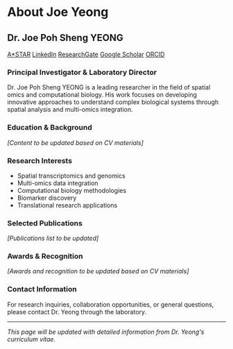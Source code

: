 # About Joe Yeong

## Dr. Joe Poh Sheng YEONG

<div class="social-buttons">
  <a href="https://research.a-star.edu.sg/researcher/joe-yeong/" target="_blank" class="social-btn astar">A*STAR</a>
  <a href="https://www.linkedin.com/in/joe-yeong/" target="_blank" class="social-btn linkedin">LinkedIn</a>
  <a href="https://www.researchgate.net/profile/Joe-Yeong-2" target="_blank" class="social-btn researchgate">ResearchGate</a>
  <a href="https://scholar.google.com/citations?user=zSDQ4D8AAAAJ" target="_blank" class="social-btn scholar">Google Scholar</a>
  <a href="https://orcid.org/0000-0002-6674-7153" target="_blank" class="social-btn orcid">ORCID</a>
</div>

### Principal Investigator & Laboratory Director

Dr. Joe Poh Sheng YEONG is a leading researcher in the field of spatial omics and computational biology. His work focuses on developing innovative approaches to understand complex biological systems through spatial analysis and multi-omics integration.

### Education & Background

*[Content to be updated based on CV materials]*

### Research Interests

- Spatial transcriptomics and genomics
- Multi-omics data integration
- Computational biology methodologies
- Biomarker discovery
- Translational research applications

### Selected Publications

*[Publications list to be updated]*

### Awards & Recognition

*[Awards and recognition to be updated based on CV materials]*

### Contact Information

For research inquiries, collaboration opportunities, or general questions, please contact Dr. Yeong through the laboratory.

---

*This page will be updated with detailed information from Dr. Yeong's curriculum vitae.*
